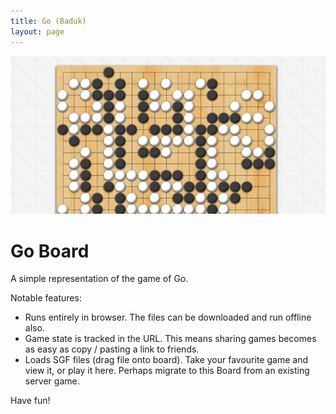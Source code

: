 ```yaml
---
title: Go (Baduk)
layout: page
---
```


<img class="centered" src="/img/posts/go.jpg">


# Go Board

A simple representation of the game of Go.

Notable features:

* Runs entirely in browser. The files can be downloaded and run offline also.
* Game state is tracked in the URL. This means sharing games becomes as easy as copy / pasting a link to friends.
* Loads SGF files (drag file onto board). Take your favourite game and view it, or play it here. Perhaps migrate to this Board from an existing server game.

Have fun!
